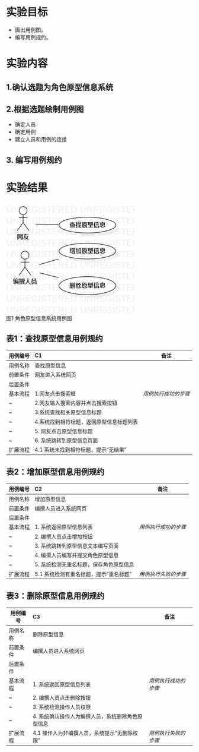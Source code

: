# 实验目标
- 画出用例图。
- 编写用例规约。
# 实验内容
## 1.确认选题为角色原型信息系统
## 2.根据选题绘制用例图
- 确定人员
- 确定用例
- 建立人员和用例的连接
## 3. 编写用例规约
# 实验结果

 ![用例图](./UserCase2.jpg)  
 图1 角色原型信息系统用例图
 
 ## 表1：查找原型信息用例规约  

用例编号  | C1 | 备注  
-|:-|-  
用例名称  | 查找原型信息  |   
前置条件  | 网友进入系统网页    |  
后置条件  |  |   
基本流程  | 1.网友点击搜索框  |*用例执行成功的步骤*  
~| 2.网友输入搜索内容并点击搜索按钮  |
~| 3.系统查找相关原型信息标题  |
~| 4.系统找到相符标题，返回原型信息标题列表   |   
~| 5. 网友点击原型信息标题  |   
~| 6. 系统跳转到原型信息页面  |   
扩展流程  | 4.1 系统未找到相符标题，提示“无结果” | 

## 表2：增加原型信息用例规约  

用例编号  | C2 | 备注  
-|:-|-  
用例名称  | 增加原型信息  |   
前置条件  | 编撰人员进入系统网页    |    
后置条件  |      |  
基本流程  | 1. 系统返回原型信息列表  |*用例执行成功的步骤*  
~| 2. 编撰人员点击增加按钮  |  
~| 3. 系统跳转到原型信息文本编写页面  |  
~| 4. 编撰人员编写并提交角色原型信息  |   
~| 5. 系统检测无重名标题，保存角色原型信息  | 
扩展流程  | 5.1 系统检测有重名标题，提示“重名标题” | *用例执行失败的步骤*  



## 表3：删除原型信息用例规约

用例编号  | C3 | 备注  
-|:-|-  
用例名称  | 删除原型信息  |   
前置条件  | 编撰人员进入系统网页    | 
后置条件  |      |   
基本流程  | 1. 系统返回原型信息列表  |*用例执行成功的步骤*  
~| 2. 编撰人员点击删除按钮  |   
~| 3. 系统检测操作人员权限 |
~| 4. 系统确认操作人为编撰人员，系统删除角色原型信息  |   
扩展流程  | 4.1 操作人为非编撰人员，系统提示“无删除权限” |  *用例执行失败的步骤*  



